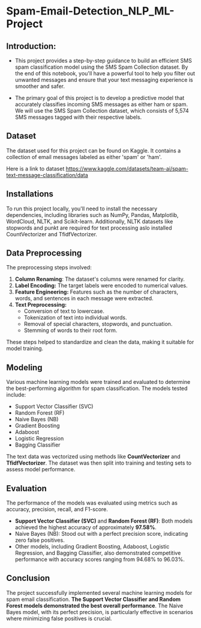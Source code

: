 # Spam-Email-Detection_NLP_ML-Project
## Introduction:

* This project provides a step-by-step guidance to build an efficient SMS spam classification model using the SMS Spam Collection dataset. By the end of this notebook, you'll have a powerful tool to help you filter out unwanted messages and ensure that your text messaging experience is smoother and safer. </span>

* The primary goal of this project is to develop a predictive model that accurately classifies incoming SMS messages as either ham or spam. We will use the SMS Spam Collection dataset, which consists of 5,574 SMS messages tagged with their respective labels. </span>

## Dataset
The dataset used for this project can be found on Kaggle. It contains a collection of email messages labeled as either 'spam' or 'ham'. 

Here is a link to dataset
https://www.kaggle.com/datasets/team-ai/spam-text-message-classification/data

## Installations
To run this project locally, you'll need to install the necessary dependencies, including libraries such as NumPy, Pandas, Matplotlib, WordCloud, NLTK, and Scikit-learn. Additionally, NLTK datasets like stopwords and punkt are required for text processing aslo installed CountVectorizer and TfidfVectorizer.
  
## Data Preprocessing

The preprocessing steps involved:

1. **Column Renaming**: The dataset's columns were renamed for clarity.
2. **Label Encoding:** The target labels were encoded to numerical values.
3. **Feature Engineering:** Features such as the number of characters, words, and sentences in each message were extracted.
4. **Text Preprocessing:**
      * Conversion of text to lowercase.
      * Tokenization of text into individual words.
      * Removal of special characters, stopwords, and punctuation.
      * Stemming of words to their root form.
  
These steps helped to standardize and clean the data, making it suitable for model training.

## Modeling
Various machine learning models were trained and evaluated to determine the best-performing algorithm for spam classification. The models tested include:

* Support Vector Classifier (SVC)
* Random Forest (RF)
* Naive Bayes (NB)
* Gradient Boosting
* Adaboost
* Logistic Regression
* Bagging Classifier
  
The text data was vectorized using methods like **CountVectorizer** and **TfidfVectorizer**. The dataset was then split into training and testing sets to assess model performance.

## Evaluation

The performance of the models was evaluated using metrics such as accuracy, precision, recall, and F1-score.

* **Support Vector Classifier (SVC)** and **Random Forest (RF)**: Both models achieved the highest accuracy of approximately **97.58%**.
* Naive Bayes (NB): Stood out with a perfect precision score, indicating zero false positives.
* Other models, including Gradient Boosting, Adaboost, Logistic Regression, and Bagging Classifier, also demonstrated competitive performance with accuracy scores ranging from 94.68% to 96.03%.


## Conclusion

The project successfully implemented several machine learning models for spam email classification. **The Support Vector Classifier and Random Forest models demonstrated the best overall performance**. The Naive Bayes model, with its perfect precision, is particularly effective in scenarios where minimizing false positives is crucial. 

